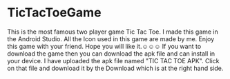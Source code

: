 # TicTacToeGame
This is the most famous two player game Tic Tac Toe. I made this game in the Android Studio. All the Icon used in this game are made by me. Enjoy this game with your friend. Hope you will like it.☺️☺️☺️️
If you want to download the game then you can download the apk file and can install in your device. I have uploaded the apk file named "TIC TAC TOE APK". Click on that file and download it by the Download which is at the right hand side.
